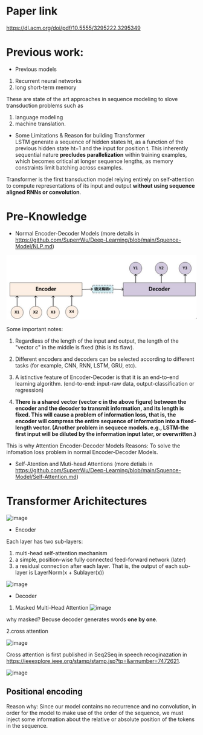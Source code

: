 # Paper link

https://dl.acm.org/doi/pdf/10.5555/3295222.3295349

# Previous work:
* Previous models
1. Recurrent neural networks
2. long short-term memory

These are state of the art approaches in sequence modeling to slove transduction problems such as 
1. language modeling
2. machine translation.
* Some Limitations & Reason for building Transformer\
LSTM generate a sequence of hidden states ht, as a function of the previous hidden state ht−1 and the input for position t. This inherently sequential nature **precludes parallelization** within training examples, which becomes critical at longer sequence lengths, as memory constraints limit batching across examples.

Transformer is the first transduction model relying entirely on self-attention to compute representations of its input and output **without using sequence aligned RNNs or convolution**.

# Pre-Knowledge
* Normal Encoder-Decoder Models (more details in https://github.com/SuperrWu/Deep-Learning/blob/main/Squence-Model/NLP.md)
<div align=center>
<img src="https://github.com/SuperrWu/Deep-Learning/blob/main/figures/encode-decode.PNG?raw=true"/>
</div>

Some important notes:

1. Regardless of the length of the input and output, the length of the "vector c" in the middle is fixed (this is its flaw).

2. Different encoders and decoders can be selected according to different tasks (for example, CNN, RNN, LSTM, GRU, etc).

3. A  istinctive feature of Encoder-Decoder is that it is an end-to-end learning algorithm. (end-to-end: input-raw data, output-classification or regression)

4. **There is a shared vector (vector c in the above figure) between the encoder and the decoder to transmit information, and its length is fixed. This will cause a problem of information loss, that is, the encoder will compress the entire sequence of information into a fixed-length vector. (Another problem in sequece models. e.g., LSTM-the first input will be diluted by the information input later, or overwritten.)**

This is why Attention Encoder-Decoder Models
Reasons: To solve the infomation loss problem in normal Encoder-Decoder Models.

* Self-Atention and Muti-head Attentions (more detials in https://github.com/SuperrWu/Deep-Learning/blob/main/Squence-Model/Self-Attention.md)


# Transformer Arichitectures
![image](https://user-images.githubusercontent.com/94330800/144349743-159083ef-77d8-431c-91f2-8b66ee28141a.png)

* Encoder

Each layer has two sub-layers:
1. multi-head self-attention mechanism
2. a simple, position-wise fully connected feed-forward network (later)
3. a residual connection after each layer. That is, the output of each sub-layer is LayerNorm(x + Sublayer(x))

![image](https://user-images.githubusercontent.com/94330800/144351621-5bed7f19-d370-40cb-885e-f096467ecb6a.png)


* Decoder
1. Masked Multi-Head Attention
![image](https://user-images.githubusercontent.com/94330800/144352915-e9bc3b1b-2511-4534-a58a-ff310e31ccd7.png)

why masked? Becuse decoder generates words **one by one**.

2.cross attention

![image](https://user-images.githubusercontent.com/94330800/144368262-9e7c2725-8ef3-487f-a215-cbfb88981bb4.png)

Cross attention is first published in Seq2Seq in speech recoginazation in https://ieeexplore.ieee.org/stamp/stamp.jsp?tp=&arnumber=7472621.

![image](https://user-images.githubusercontent.com/94330800/144369211-e94d52f5-a5b2-4550-a496-b2e4a574577d.png)

## Positional encoding
Reason why: Since our model contains no recurrence and no convolution, in order for the model to make use of the
order of the sequence, we must inject some information about the relative or absolute position of the
tokens in the sequence. 


